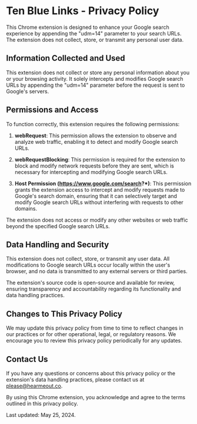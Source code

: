 # Ten Blue Links - Privacy Policy

This Chrome extension is designed to enhance your Google search experience by appending the "udm=14" parameter to your search URLs. The extension does not collect, store, or transmit any personal user data.

## Information Collected and Used
This extension does not collect or store any personal information about you or your browsing activity. It solely intercepts and modifies Google search URLs by appending the "udm=14" parameter before the request is sent to Google's servers.

## Permissions and Access
To function correctly, this extension requires the following permissions:

1. **webRequest**: This permission allows the extension to observe and analyze web traffic, enabling it to detect and modify Google search URLs.

2. **webRequestBlocking**: This permission is required for the extension to block and modify network requests before they are sent, which is necessary for intercepting and modifying Google search URLs.

3. **Host Permission (https://www.google.com/search?*)**: This permission grants the extension access to intercept and modify requests made to Google's search domain, ensuring that it can selectively target and modify Google search URLs without interfering with requests to other domains.

The extension does not access or modify any other websites or web traffic beyond the specified Google search URLs.

## Data Handling and Security
This extension does not collect, store, or transmit any user data. All modifications to Google search URLs occur locally within the user's browser, and no data is transmitted to any external servers or third parties.

The extension's source code is open-source and available for review, ensuring transparency and accountability regarding its functionality and data handling practices.

## Changes to This Privacy Policy
We may update this privacy policy from time to time to reflect changes in our practices or for other operational, legal, or regulatory reasons. We encourage you to review this privacy policy periodically for any updates.

## Contact Us
If you have any questions or concerns about this privacy policy or the extension's data handling practices, please contact us at please@hearmeout.co.

By using this Chrome extension, you acknowledge and agree to the terms outlined in this privacy policy.

Last updated: May 25, 2024.